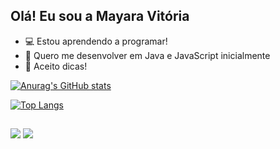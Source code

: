 ## Olá! Eu sou a Mayara Vitória

- 💻 Estou aprendendo a programar!
- 🌱 Quero me desenvolver em Java e JavaScript inicialmente
- 🍓 Aceito dicas! 

[![Anurag's GitHub stats](https://github-readme-stats.vercel.app/api?username=May-mqy&show_icons=true&theme=onedark&include&hide=stars)](https://github.com/May-mqy/github-readme-stats)

[![Top Langs](https://github-readme-stats.vercel.app/api/top-langs/?username=May-mqy&layout=compact&theme=onedark)](https://github.com/May-mqy)

##
<div> 
  <a href="https://www.instagram.com/may_mqy21/" target="_blank"><img src="https://img.shields.io/badge/-Instagram-%23E4405F?style=for-the-badge&logo=instagram&logoColor=white" target="_blank"></a>
  <a href="www.linkedin.com/in/mayaradsilva" target="_blank"><img src="https://img.shields.io/badge/-LinkedIn-%230077B5?style=for-the-badge&logo=linkedin&logoColor=white" target="_blank"></a> 
  
</div>



